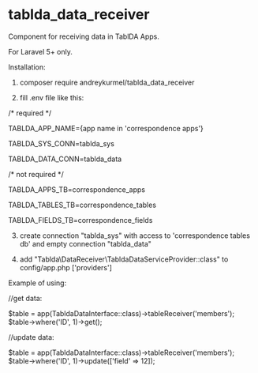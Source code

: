 # tablda_data_receiver
Component for receiving data in TablDA Apps.

For Laravel 5+ only.



Installation:

1) composer require andreykurmel/tablda_data_receiver

2) fill .env file like this:

/* required */

TABLDA_APP_NAME={app name in 'correspondence apps'}

TABLDA_SYS_CONN=tablda_sys

TABLDA_DATA_CONN=tablda_data

/* not required */

TABLDA_APPS_TB=correspondence_apps

TABLDA_TABLES_TB=correspondence_tables

TABLDA_FIELDS_TB=correspondence_fields

3) create connection "tablda_sys" with access to 'correspondence tables db' and empty connection "tablda_data"

4) add "Tablda\DataReceiver\TabldaDataServiceProvider::class" to config/app.php ['providers']


Example of using:

//get data:

$table = app(TabldaDataInterface::class)->tableReceiver('members');
$table->where('ID', 1)->get();
            
//update data:

$table = app(TabldaDataInterface::class)->tableReceiver('members');
$table->where('ID', 1)->update(['field' => 12]);
